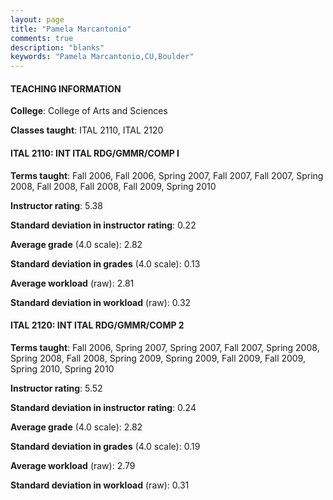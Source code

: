 ```yaml
---
layout: page
title: "Pamela Marcantonio" 
comments: true
description: "blanks"
keywords: "Pamela Marcantonio,CU,Boulder"
---
```

<head>
<script src="https://ajax.googleapis.com/ajax/libs/jquery/2.1.3/jquery.min.js"></script>
<script src="https://dl.dropboxusercontent.com/s/pc42nxpaw1ea4o9/highcharts.js?dl=0"></script>
<!-- <script src="../assets/js/highcharts.js"></script> -->
<style type="text/css">@font-face {
	font-family: "Bebas Neue";
	src: url(https://www.filehosting.org/file/details/544349/BebasNeue Regular.otf) format("opentype");
	}
	h1.Bebas { 
		font-family: "Bebas Neue", Verdana, Tahoma;
	}
</style>
</head>
	   
#### TEACHING INFORMATION

**College**: College of Arts and Sciences

**Classes taught**: ITAL 2110, ITAL 2120

#### ITAL 2110: INT ITAL RDG/GMMR/COMP I

**Terms taught**: Fall 2006, Fall 2006, Spring 2007, Fall 2007, Fall 2007, Spring 2008, Fall 2008, Fall 2008, Fall 2009, Spring 2010

**Instructor rating**: 5.38

**Standard deviation in instructor rating**: 0.22

**Average grade** (4.0 scale): 2.82

**Standard deviation in grades** (4.0 scale): 0.13

**Average workload** (raw): 2.81

**Standard deviation in workload** (raw): 0.32

#### ITAL 2120: INT ITAL RDG/GMMR/COMP 2

**Terms taught**: Fall 2006, Spring 2007, Spring 2007, Fall 2007, Spring 2008, Spring 2008, Fall 2008, Spring 2009, Spring 2009, Fall 2009, Fall 2009, Spring 2010, Spring 2010

**Instructor rating**: 5.52

**Standard deviation in instructor rating**: 0.24

**Average grade** (4.0 scale): 2.82

**Standard deviation in grades** (4.0 scale): 0.19

**Average workload** (raw): 2.79

**Standard deviation in workload** (raw): 0.31

